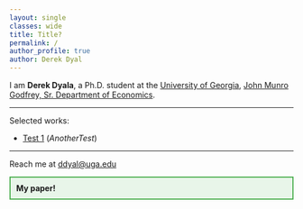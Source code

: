 ```yaml
---
layout: single
classes: wide
title: Title?
permalink: /
author_profile: true
author: Derek Dyal
---
```


I am **Derek Dyala**, a Ph.D. student at the [University of Georgia](https://www.uga.edu/), [John Munro Godfrey, Sr. Department of Economics](https://www.terry.uga.edu/economics/). 

---
Selected works: 

- [Test 1]() (_AnotherTest_)
  
---

Reach me at <a href="mailto:ddyal@uga.edu">ddyal@uga.edu</a>

<div style="border: 2px solid #4CAF50; padding: 10px; background-color: #E8F5E9; margin-bottom: 20px;">
  <strong> My paper! </strong>
</div>
